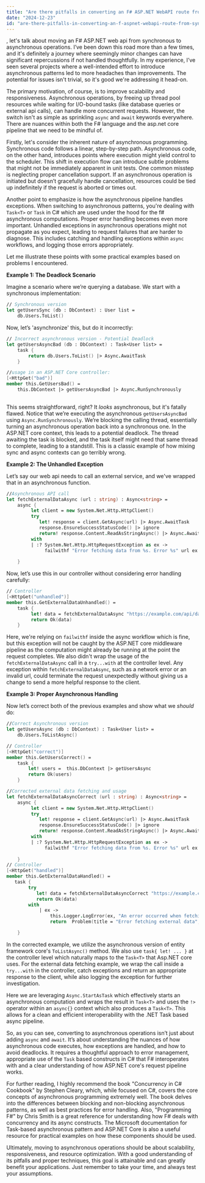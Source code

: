 ```yaml
---
title: "Are there pitfalls in converting an F# ASP.NET WebAPI route from synchronous to asynchronous?"
date: "2024-12-23"
id: "are-there-pitfalls-in-converting-an-f-aspnet-webapi-route-from-synchronous-to-asynchronous"
---
```


, let's talk about moving an F# ASP.NET web api from synchronous to asynchronous operations. I’ve been down this road more than a few times, and it's definitely a journey where seemingly minor changes can have significant repercussions if not handled thoughtfully. In my experience, I’ve seen several projects where a well-intended effort to introduce asynchronous patterns led to more headaches than improvements. The potential for issues isn't trivial, so it's good we're addressing it head-on.

The primary motivation, of course, is to improve scalability and responsiveness. Asynchronous operations, by freeing up thread pool resources while waiting for I/O-bound tasks (like database queries or external api calls), can handle more concurrent requests. However, the switch isn't as simple as sprinkling `async` and `await` keywords everywhere. There are nuances within both the F# language and the asp.net core pipeline that we need to be mindful of.

Firstly, let's consider the inherent nature of asynchronous programming. Synchronous code follows a linear, step-by-step path. Asynchronous code, on the other hand, introduces points where execution might yield control to the scheduler. This shift in execution flow can introduce subtle problems that might not be immediately apparent in unit tests. One common misstep is neglecting proper cancellation support. If an asynchronous operation is initiated but doesn’t gracefully handle cancellation, resources could be tied up indefinitely if the request is aborted or times out.

Another point to emphasize is how the asynchronous pipeline handles exceptions. When switching to asynchronous patterns, you're dealing with `Task<T>` or `Task` in C# which are used under the hood for the f# asynchronous computations. Proper error handling becomes even more important. Unhandled exceptions in asynchronous operations might not propagate as you expect, leading to request failures that are harder to diagnose. This includes catching and handling exceptions within `async` workflows, and logging those errors appropriately.

Let me illustrate these points with some practical examples based on problems I encountered.

**Example 1: The Deadlock Scenario**

Imagine a scenario where we’re querying a database. We start with a synchronous implementation:

```fsharp
// Synchronous version
let getUsersSync (db : DbContext) : User list =
    db.Users.ToList()
```

Now, let’s 'asynchronize' this, but do it incorrectly:

```fsharp
// Incorrect asynchronous version - Potential Deadlock
let getUsersAsyncBad (db : DbContext) : Task<User list> =
    task {
        return db.Users.ToList() |> Async.AwaitTask
    }

//usage in an ASP.NET Core controller:
[<HttpGet("bad")]
member this.GetUsersBad() =
    this.DbContext |> getUsersAsyncBad |> Async.RunSynchronously
    
```
This seems straightforward, right? It *looks* asynchronous, but it's fatally flawed. Notice that we’re executing the asynchronous `getUsersAsyncBad` using `Async.RunSynchronously`. We’re blocking the calling thread, essentially turning an asynchronous operation back into a synchronous one. In the ASP.NET core context, this leads to a potential deadlock. The thread awaiting the task is blocked, and the task itself might need that same thread to complete, leading to a standstill. This is a classic example of how mixing sync and async contexts can go terribly wrong.

**Example 2: The Unhandled Exception**

Let’s say our web api needs to call an external service, and we've wrapped that in an asynchronous function.

```fsharp
//Asynchronous API call
let fetchExternalDataAsync (url : string) : Async<string> =
    async {
         let client = new System.Net.Http.HttpClient()
         try
            let! response = client.GetAsync(url) |> Async.AwaitTask
            response.EnsureSuccessStatusCode() |> ignore
            return! response.Content.ReadAsStringAsync() |> Async.AwaitTask
         with
         | :? System.Net.Http.HttpRequestException as ex ->
              failwithf "Error fetching data from %s. Error %s" url ex.Message
        
    }
```

Now, let’s use this in our controller without considering error handling carefully:

```fsharp
// Controller
[<HttpGet("unhandled")]
member this.GetExternalDataUnhandled() =
    task {
         let! data = fetchExternalDataAsync "https://example.com/api/data" |> Async.StartAsTask 
         return Ok(data)
    }
```
Here, we're relying on `failwithf` inside the async workflow which is fine, but this exception will not be caught by the ASP.NET core middleware pipeline as the computation might already be running at the point the request completes. We also didn't wrap the usage of the `fetchExternalDataAsync` call in a `try...with` at the controller level. Any exception within `fetchExternalDataAsync`, such as a network error or an invalid url, could terminate the request unexpectedly without giving us a change to send a more helpful response to the client.

**Example 3: Proper Asynchronous Handling**

Now let’s correct both of the previous examples and show what we *should* do:

```fsharp
//Correct Asynchronous version
let getUsersAsync (db : DbContext) : Task<User list> =
    db.Users.ToListAsync()

// Controller
[<HttpGet("correct")]
member this.GetUsersCorrect() =
    task {
        let! users =  this.DbContext |> getUsersAsync
        return Ok(users)
    }

//Corrected external data fetching and usage
let fetchExternalDataAsyncCorrect (url : string) : Async<string> =
    async {
         let client = new System.Net.Http.HttpClient()
         try
            let! response = client.GetAsync(url) |> Async.AwaitTask
            response.EnsureSuccessStatusCode() |> ignore
            return! response.Content.ReadAsStringAsync() |> Async.AwaitTask
         with
         | :? System.Net.Http.HttpRequestException as ex ->
              failwithf "Error fetching data from %s. Error %s" url ex.Message
        
    }
// Controller
[<HttpGet("handled")]
member this.GetExternalDataHandled() =
   task {
        try
           let! data = fetchExternalDataAsyncCorrect "https://example.com/api/data" |> Async.StartAsTask
           return Ok(data)
        with
            | ex ->  
                this.Logger.LogError(ex, "An error occurred when fetching external data")
                return  Problem(title = "Error fetching external data", detail = ex.Message, statusCode = (int)System.Net.HttpStatusCode.InternalServerError)

    }
```

In the corrected example, we utilize the asynchronous version of entity framework core's `ToListAsync()` method. We also use `task{ let! ... }` at the controller level which naturally maps to the `Task<T>` that Asp.NET core uses.
For the external data fetching example, we wrap the call inside a `try...with` in the controller, catch exceptions and return an appropriate response to the client, while also logging the exception for further investigation.

Here we are leveraging `Async.StartAsTask` which effectively starts an asynchronous computation and wraps the result in `Task<T>` and uses the `!>` operator within an `async{}` context which also produces a `Task<T>`. This allows for a clean and efficient interoperability with the .NET Task based async pipeline.

So, as you can see, converting to asynchronous operations isn’t just about adding `async` and `await`. It’s about understanding the nuances of how asynchronous code executes, how exceptions are handled, and how to avoid deadlocks. It requires a thoughtful approach to error management, appropriate use of the `Task` based constructs in C# that F# interoperates with and a clear understanding of how ASP.NET core's request pipeline works.

For further reading, I highly recommend the book "Concurrency in C# Cookbook" by Stephen Cleary, which, while focused on C#, covers the core concepts of asynchronous programming extremely well. The book delves into the differences between blocking and non-blocking asynchronous patterns, as well as best practices for error handling. Also, "Programming F#" by Chris Smith is a great reference for understanding how F# deals with concurrency and its async constructs. The Microsoft documentation for Task-based asynchronous pattern and ASP.NET Core is also a useful resource for practical examples on how these components should be used.

Ultimately, moving to asynchronous operations should be about scalability, responsiveness, and resource optimization. With a good understanding of its pitfalls and proper techniques, this goal is attainable and can greatly benefit your applications. Just remember to take your time, and always test your assumptions.

